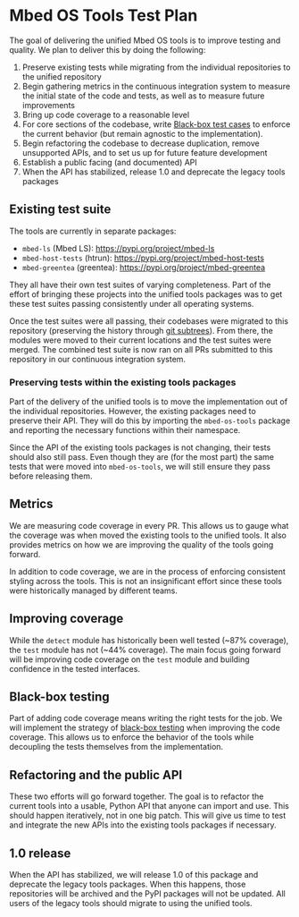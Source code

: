 # Mbed OS Tools Test Plan

The goal of delivering the unified Mbed OS tools is to improve testing and quality. We plan to deliver this by doing the following:

1. Preserve existing tests while migrating from the individual repositories to the unified repository
1. Begin gathering metrics in the continuous integration system to measure the initial state of the code and tests, as well as to measure future improvements
1. Bring up code coverage to a reasonable level
1. For core sections of the codebase, write [Black-box test cases](https://en.wikipedia.org/wiki/Black-box_testing) to enforce the current behavior (but remain agnostic to the implementation).
1. Begin refactoring the codebase to decrease duplication, remove unsupported APIs, and to set us up for future feature development
1. Establish a public facing (and documented) API
1. When the API has stabilized, release 1.0 and deprecate the legacy tools packages

## Existing test suite

The tools are currently in separate packages:

- `mbed-ls` (Mbed LS): https://pypi.org/project/mbed-ls
- `mbed-host-tests` (htrun): https://pypi.org/project/mbed-host-tests
- `mbed-greentea` (greentea): https://pypi.org/project/mbed-greentea

They all have their own test suites of varying completeness. Part of the effort of bringing these projects into the unified tools packages was to get these test suites passing consistently under all operating systems.

Once the test suites were all passing, their codebases were migrated to this repository (preserving the history through [git subtrees](https://git-scm.com/book/en/v1/Git-Tools-Subtree-Merging)). From there, the modules were moved to their current locations and the test suites were merged. The combined test suite is now ran on all PRs submitted to this repository in our continuous integration system.

### Preserving tests within the existing tools packages

Part of the delivery of the unified tools is to move the implementation out of the individual repositories. However, the existing packages need to preserve their API. They will do this by importing the `mbed-os-tools` package and reporting the necessary functions within their namespace.

Since the API of the existing tools packages is not changing, their tests should also still pass. Even though they are (for the most part) the same tests that were moved into `mbed-os-tools`, we will still ensure they pass before releasing them.

## Metrics

We are measuring code coverage in every PR. This allows us to gauge what the coverage was when moved the existing tools to the unified tools. It also provides metrics on how we are improving the quality of the tools going forward.

In addition to code coverage, we are in the process of enforcing consistent styling across the tools. This is not an insignificant effort since these tools were historically managed by different teams.

## Improving coverage

While the `detect` module has historically been well tested (~87% coverage), the `test` module has not (~44% coverage). The main focus going forward will be improving code coverage on the `test` module and building confidence in the tested interfaces.

## Black-box testing

Part of adding code coverage means writing the right tests for the job. We will implement the strategy of [black-box testing](https://en.wikipedia.org/wiki/Black-box_testing) when improving the code coverage. This allows us to enforce the behavior of the tools while decoupling the tests themselves from the implementation.

## Refactoring and the public API

These two efforts will go forward together. The goal is to refactor the current tools into a usable, Python API that anyone can import and use. This should happen iteratively, not in one big patch. This will give us time to test and integrate the new APIs into the existing tools packages if necessary.

## 1.0 release

When the API has stabilized, we will release 1.0 of this package and deprecate the legacy tools packages. When this happens, those repositories will be archived and the PyPI packages will not be updated. All users of the legacy tools should migrate to using the unified tools.
